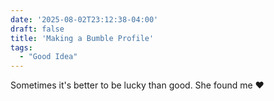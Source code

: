 ```yaml
---
date: '2025-08-02T23:12:38-04:00'
draft: false
title: 'Making a Bumble Profile'
tags:
  - "Good Idea"
---
```


Sometimes it's better to be lucky than good. She found me ❤️